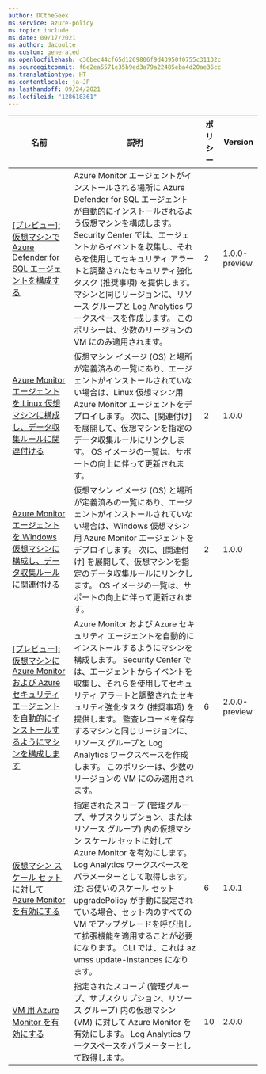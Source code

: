 ```yaml
---
author: DCtheGeek
ms.service: azure-policy
ms.topic: include
ms.date: 09/17/2021
ms.author: dacoulte
ms.custom: generated
ms.openlocfilehash: c36bec44cf65d1269806f9d43950f0755c31132c
ms.sourcegitcommit: f6e2ea5571e35b9ed3a79a22485eba4d20ae36cc
ms.translationtype: HT
ms.contentlocale: ja-JP
ms.lasthandoff: 09/24/2021
ms.locfileid: "128618361"
---
```

|名前 |説明 |ポリシー |Version |
|---|---|---|---|
|[\[プレビュー\]: 仮想マシンで Azure Defender for SQL エージェントを構成する](https://github.com/Azure/azure-policy/blob/master/built-in-policies/policySetDefinitions/Monitoring/AzureMonitoring_AzureDefenderForSql.json) |Azure Monitor エージェントがインストールされる場所に Azure Defender for SQL エージェントが自動的にインストールされるよう仮想マシンを構成します。 Security Center では、エージェントからイベントを収集し、それらを使用してセキュリティ アラートと調整されたセキュリティ強化タスク (推奨事項) を提供します。 マシンと同じリージョンに、リソース グループと Log Analytics ワークスペースを作成します。 このポリシーは、少数のリージョンの VM にのみ適用されます。 |2 |1.0.0-preview |
|[Azure Monitor エージェントを Linux 仮想マシンに構成し、データ収集ルールに関連付ける](https://github.com/Azure/azure-policy/blob/master/built-in-policies/policySetDefinitions/Monitoring/AMCS_LinuxPlatform_EnableDCR.json) |仮想マシン イメージ (OS) と場所が定義済みの一覧にあり、エージェントがインストールされていない場合は、Linux 仮想マシン用 Azure Monitor エージェントをデプロイします。  次に、[関連付け] を展開して、仮想マシンを指定のデータ収集ルールにリンクします。 OS イメージの一覧は、サポートの向上に伴って更新されます。 |2 |1.0.0 |
|[Azure Monitor エージェントを Windows 仮想マシンに構成し、データ収集ルールに関連付ける](https://github.com/Azure/azure-policy/blob/master/built-in-policies/policySetDefinitions/Monitoring/AMCS_WindowsPlatform_EnableDCR.json) |仮想マシン イメージ (OS) と場所が定義済みの一覧にあり、エージェントがインストールされていない場合は、Windows 仮想マシン用 Azure Monitor エージェントをデプロイします。  次に、[関連付け] を展開して、仮想マシンを指定のデータ収集ルールにリンクします。 OS イメージの一覧は、サポートの向上に伴って更新されます。 |2 |1.0.0 |
|[\[プレビュー\]: 仮想マシンに Azure Monitor および Azure セキュリティ エージェントを自動的にインストールするようにマシンを構成します](https://github.com/Azure/azure-policy/blob/master/built-in-policies/policySetDefinitions/Monitoring/AzureMonitoring_Prerequisites.json) |Azure Monitor および Azure セキュリティ エージェントを自動的にインストールするようにマシンを構成します。 Security Center では、エージェントからイベントを収集し、それらを使用してセキュリティ アラートと調整されたセキュリティ強化タスク (推奨事項) を提供します。 監査レコードを保存するマシンと同じリージョンに、リソース グループと Log Analytics ワークスペースを作成します。 このポリシーは、少数のリージョンの VM にのみ適用されます。 |6 |2.0.0-preview |
|[仮想マシン スケール セットに対して Azure Monitor を有効にする](https://github.com/Azure/azure-policy/blob/master/built-in-policies/policySetDefinitions/Monitoring/AzureMonitor_VMSS.json) |指定されたスコープ (管理グループ、サブスクリプション、またはリソース グループ) 内の仮想マシン スケール セットに対して Azure Monitor を有効にします。 Log Analytics ワークスペースをパラメーターとして取得します。 注: お使いのスケール セット upgradePolicy が手動に設定されている場合、セット内のすべての VM でアップグレードを呼び出して拡張機能を適用することが必要になります。 CLI では、これは az vmss update-instances になります。 |6 |1.0.1 |
|[VM 用 Azure Monitor を有効にする](https://github.com/Azure/azure-policy/blob/master/built-in-policies/policySetDefinitions/Monitoring/AzureMonitor_VM.json) |指定されたスコープ (管理グループ、サブスクリプション、リソース グループ) 内の仮想マシン (VM) に対して Azure Monitor を有効にします。 Log Analytics ワークスペースをパラメーターとして取得します。 |10 |2.0.0 |
